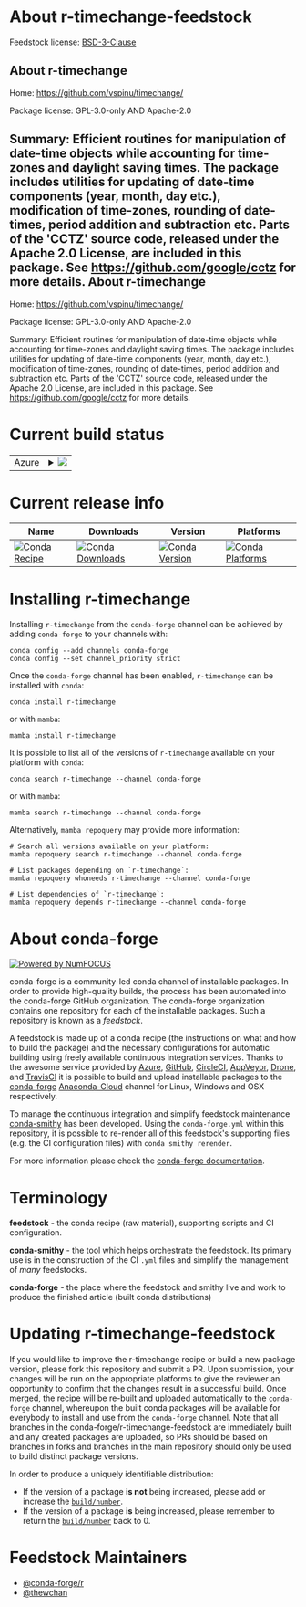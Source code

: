 About r-timechange-feedstock
============================

Feedstock license: [BSD-3-Clause](https://github.com/conda-forge/r-timechange-feedstock/blob/main/LICENSE.txt)

About r-timechange
------------------

Home: https://github.com/vspinu/timechange/

Package license: GPL-3.0-only AND Apache-2.0

Summary: Efficient routines for manipulation of date-time objects while accounting for time-zones and daylight saving times. The package includes utilities for updating of date-time components (year, month, day etc.), modification of time-zones, rounding of date-times, period addition and subtraction etc. Parts of the 'CCTZ' source code, released under the Apache 2.0 License, are included in this package. See <https://github.com/google/cctz> for more details.
About r-timechange
------------------

Home: https://github.com/vspinu/timechange/

Package license: GPL-3.0-only AND Apache-2.0

Summary: Efficient routines for manipulation of date-time objects while accounting for time-zones and daylight saving times. The package includes utilities for updating of date-time components (year, month, day etc.), modification of time-zones, rounding of date-times, period addition and subtraction etc. Parts of the 'CCTZ' source code, released under the Apache 2.0 License, are included in this package. See <https://github.com/google/cctz> for more details.

Current build status
====================


<table>
    
  <tr>
    <td>Azure</td>
    <td>
      <details>
        <summary>
          <a href="https://dev.azure.com/conda-forge/feedstock-builds/_build/latest?definitionId=18114&branchName=main">
            <img src="https://dev.azure.com/conda-forge/feedstock-builds/_apis/build/status/r-timechange-feedstock?branchName=main">
          </a>
        </summary>
        <table>
          <thead><tr><th>Variant</th><th>Status</th></tr></thead>
          <tbody><tr>
              <td>linux_64_r_base4.2</td>
              <td>
                <a href="https://dev.azure.com/conda-forge/feedstock-builds/_build/latest?definitionId=18114&branchName=main">
                  <img src="https://dev.azure.com/conda-forge/feedstock-builds/_apis/build/status/r-timechange-feedstock?branchName=main&jobName=linux&configuration=linux%20linux_64_r_base4.2" alt="variant">
                </a>
              </td>
            </tr><tr>
              <td>linux_64_r_base4.3</td>
              <td>
                <a href="https://dev.azure.com/conda-forge/feedstock-builds/_build/latest?definitionId=18114&branchName=main">
                  <img src="https://dev.azure.com/conda-forge/feedstock-builds/_apis/build/status/r-timechange-feedstock?branchName=main&jobName=linux&configuration=linux%20linux_64_r_base4.3" alt="variant">
                </a>
              </td>
            </tr><tr>
              <td>linux_aarch64_r_base4.2</td>
              <td>
                <a href="https://dev.azure.com/conda-forge/feedstock-builds/_build/latest?definitionId=18114&branchName=main">
                  <img src="https://dev.azure.com/conda-forge/feedstock-builds/_apis/build/status/r-timechange-feedstock?branchName=main&jobName=linux&configuration=linux%20linux_aarch64_r_base4.2" alt="variant">
                </a>
              </td>
            </tr><tr>
              <td>linux_aarch64_r_base4.3</td>
              <td>
                <a href="https://dev.azure.com/conda-forge/feedstock-builds/_build/latest?definitionId=18114&branchName=main">
                  <img src="https://dev.azure.com/conda-forge/feedstock-builds/_apis/build/status/r-timechange-feedstock?branchName=main&jobName=linux&configuration=linux%20linux_aarch64_r_base4.3" alt="variant">
                </a>
              </td>
            </tr><tr>
              <td>linux_ppc64le_r_base4.2</td>
              <td>
                <a href="https://dev.azure.com/conda-forge/feedstock-builds/_build/latest?definitionId=18114&branchName=main">
                  <img src="https://dev.azure.com/conda-forge/feedstock-builds/_apis/build/status/r-timechange-feedstock?branchName=main&jobName=linux&configuration=linux%20linux_ppc64le_r_base4.2" alt="variant">
                </a>
              </td>
            </tr><tr>
              <td>linux_ppc64le_r_base4.3</td>
              <td>
                <a href="https://dev.azure.com/conda-forge/feedstock-builds/_build/latest?definitionId=18114&branchName=main">
                  <img src="https://dev.azure.com/conda-forge/feedstock-builds/_apis/build/status/r-timechange-feedstock?branchName=main&jobName=linux&configuration=linux%20linux_ppc64le_r_base4.3" alt="variant">
                </a>
              </td>
            </tr><tr>
              <td>osx_64_r_base4.2</td>
              <td>
                <a href="https://dev.azure.com/conda-forge/feedstock-builds/_build/latest?definitionId=18114&branchName=main">
                  <img src="https://dev.azure.com/conda-forge/feedstock-builds/_apis/build/status/r-timechange-feedstock?branchName=main&jobName=osx&configuration=osx%20osx_64_r_base4.2" alt="variant">
                </a>
              </td>
            </tr><tr>
              <td>osx_64_r_base4.3</td>
              <td>
                <a href="https://dev.azure.com/conda-forge/feedstock-builds/_build/latest?definitionId=18114&branchName=main">
                  <img src="https://dev.azure.com/conda-forge/feedstock-builds/_apis/build/status/r-timechange-feedstock?branchName=main&jobName=osx&configuration=osx%20osx_64_r_base4.3" alt="variant">
                </a>
              </td>
            </tr><tr>
              <td>osx_arm64_r_base4.2</td>
              <td>
                <a href="https://dev.azure.com/conda-forge/feedstock-builds/_build/latest?definitionId=18114&branchName=main">
                  <img src="https://dev.azure.com/conda-forge/feedstock-builds/_apis/build/status/r-timechange-feedstock?branchName=main&jobName=osx&configuration=osx%20osx_arm64_r_base4.2" alt="variant">
                </a>
              </td>
            </tr><tr>
              <td>osx_arm64_r_base4.3</td>
              <td>
                <a href="https://dev.azure.com/conda-forge/feedstock-builds/_build/latest?definitionId=18114&branchName=main">
                  <img src="https://dev.azure.com/conda-forge/feedstock-builds/_apis/build/status/r-timechange-feedstock?branchName=main&jobName=osx&configuration=osx%20osx_arm64_r_base4.3" alt="variant">
                </a>
              </td>
            </tr><tr>
              <td>win_64</td>
              <td>
                <a href="https://dev.azure.com/conda-forge/feedstock-builds/_build/latest?definitionId=18114&branchName=main">
                  <img src="https://dev.azure.com/conda-forge/feedstock-builds/_apis/build/status/r-timechange-feedstock?branchName=main&jobName=win&configuration=win%20win_64_" alt="variant">
                </a>
              </td>
            </tr>
          </tbody>
        </table>
      </details>
    </td>
  </tr>
</table>

Current release info
====================

| Name | Downloads | Version | Platforms |
| --- | --- | --- | --- |
| [![Conda Recipe](https://img.shields.io/badge/recipe-r--timechange-green.svg)](https://anaconda.org/conda-forge/r-timechange) | [![Conda Downloads](https://img.shields.io/conda/dn/conda-forge/r-timechange.svg)](https://anaconda.org/conda-forge/r-timechange) | [![Conda Version](https://img.shields.io/conda/vn/conda-forge/r-timechange.svg)](https://anaconda.org/conda-forge/r-timechange) | [![Conda Platforms](https://img.shields.io/conda/pn/conda-forge/r-timechange.svg)](https://anaconda.org/conda-forge/r-timechange) |

Installing r-timechange
=======================

Installing `r-timechange` from the `conda-forge` channel can be achieved by adding `conda-forge` to your channels with:

```
conda config --add channels conda-forge
conda config --set channel_priority strict
```

Once the `conda-forge` channel has been enabled, `r-timechange` can be installed with `conda`:

```
conda install r-timechange
```

or with `mamba`:

```
mamba install r-timechange
```

It is possible to list all of the versions of `r-timechange` available on your platform with `conda`:

```
conda search r-timechange --channel conda-forge
```

or with `mamba`:

```
mamba search r-timechange --channel conda-forge
```

Alternatively, `mamba repoquery` may provide more information:

```
# Search all versions available on your platform:
mamba repoquery search r-timechange --channel conda-forge

# List packages depending on `r-timechange`:
mamba repoquery whoneeds r-timechange --channel conda-forge

# List dependencies of `r-timechange`:
mamba repoquery depends r-timechange --channel conda-forge
```


About conda-forge
=================

[![Powered by
NumFOCUS](https://img.shields.io/badge/powered%20by-NumFOCUS-orange.svg?style=flat&colorA=E1523D&colorB=007D8A)](https://numfocus.org)

conda-forge is a community-led conda channel of installable packages.
In order to provide high-quality builds, the process has been automated into the
conda-forge GitHub organization. The conda-forge organization contains one repository
for each of the installable packages. Such a repository is known as a *feedstock*.

A feedstock is made up of a conda recipe (the instructions on what and how to build
the package) and the necessary configurations for automatic building using freely
available continuous integration services. Thanks to the awesome service provided by
[Azure](https://azure.microsoft.com/en-us/services/devops/), [GitHub](https://github.com/),
[CircleCI](https://circleci.com/), [AppVeyor](https://www.appveyor.com/),
[Drone](https://cloud.drone.io/welcome), and [TravisCI](https://travis-ci.com/)
it is possible to build and upload installable packages to the
[conda-forge](https://anaconda.org/conda-forge) [Anaconda-Cloud](https://anaconda.org/)
channel for Linux, Windows and OSX respectively.

To manage the continuous integration and simplify feedstock maintenance
[conda-smithy](https://github.com/conda-forge/conda-smithy) has been developed.
Using the ``conda-forge.yml`` within this repository, it is possible to re-render all of
this feedstock's supporting files (e.g. the CI configuration files) with ``conda smithy rerender``.

For more information please check the [conda-forge documentation](https://conda-forge.org/docs/).

Terminology
===========

**feedstock** - the conda recipe (raw material), supporting scripts and CI configuration.

**conda-smithy** - the tool which helps orchestrate the feedstock.
                   Its primary use is in the construction of the CI ``.yml`` files
                   and simplify the management of *many* feedstocks.

**conda-forge** - the place where the feedstock and smithy live and work to
                  produce the finished article (built conda distributions)


Updating r-timechange-feedstock
===============================

If you would like to improve the r-timechange recipe or build a new
package version, please fork this repository and submit a PR. Upon submission,
your changes will be run on the appropriate platforms to give the reviewer an
opportunity to confirm that the changes result in a successful build. Once
merged, the recipe will be re-built and uploaded automatically to the
`conda-forge` channel, whereupon the built conda packages will be available for
everybody to install and use from the `conda-forge` channel.
Note that all branches in the conda-forge/r-timechange-feedstock are
immediately built and any created packages are uploaded, so PRs should be based
on branches in forks and branches in the main repository should only be used to
build distinct package versions.

In order to produce a uniquely identifiable distribution:
 * If the version of a package **is not** being increased, please add or increase
   the [``build/number``](https://docs.conda.io/projects/conda-build/en/latest/resources/define-metadata.html#build-number-and-string).
 * If the version of a package **is** being increased, please remember to return
   the [``build/number``](https://docs.conda.io/projects/conda-build/en/latest/resources/define-metadata.html#build-number-and-string)
   back to 0.

Feedstock Maintainers
=====================

* [@conda-forge/r](https://github.com/conda-forge/r/)
* [@thewchan](https://github.com/thewchan/)

